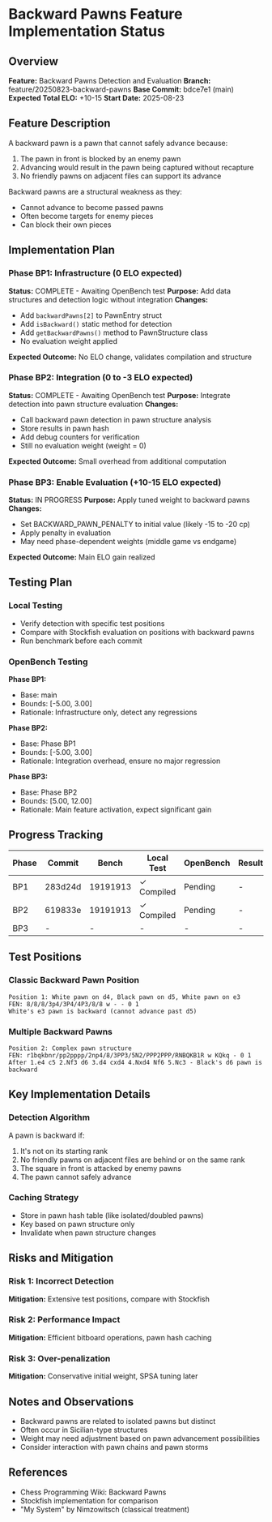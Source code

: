 # Backward Pawns Feature Implementation Status

## Overview
**Feature:** Backward Pawns Detection and Evaluation
**Branch:** feature/20250823-backward-pawns
**Base Commit:** bdce7e1 (main)
**Expected Total ELO:** +10-15
**Start Date:** 2025-08-23

## Feature Description
A backward pawn is a pawn that cannot safely advance because:
1. The pawn in front is blocked by an enemy pawn
2. Advancing would result in the pawn being captured without recapture
3. No friendly pawns on adjacent files can support its advance

Backward pawns are a structural weakness as they:
- Cannot advance to become passed pawns
- Often become targets for enemy pieces
- Can block their own pieces

## Implementation Plan

### Phase BP1: Infrastructure (0 ELO expected)
**Status:** COMPLETE - Awaiting OpenBench test
**Purpose:** Add data structures and detection logic without integration
**Changes:**
- Add `backwardPawns[2]` to PawnEntry struct
- Add `isBackward()` static method for detection
- Add `getBackwardPawns()` method to PawnStructure class
- No evaluation weight applied

**Expected Outcome:** No ELO change, validates compilation and structure

### Phase BP2: Integration (0 to -3 ELO expected)
**Status:** COMPLETE - Awaiting OpenBench test
**Purpose:** Integrate detection into pawn structure evaluation
**Changes:**
- Call backward pawn detection in pawn structure analysis
- Store results in pawn hash
- Add debug counters for verification
- Still no evaluation weight (weight = 0)

**Expected Outcome:** Small overhead from additional computation

### Phase BP3: Enable Evaluation (+10-15 ELO expected)
**Status:** IN PROGRESS
**Purpose:** Apply tuned weight to backward pawns
**Changes:**
- Set BACKWARD_PAWN_PENALTY to initial value (likely -15 to -20 cp)
- Apply penalty in evaluation
- May need phase-dependent weights (middle game vs endgame)

**Expected Outcome:** Main ELO gain realized

## Testing Plan

### Local Testing
- Verify detection with specific test positions
- Compare with Stockfish evaluation on positions with backward pawns
- Run benchmark before each commit

### OpenBench Testing
**Phase BP1:**
- Base: main
- Bounds: [-5.00, 3.00]
- Rationale: Infrastructure only, detect any regressions

**Phase BP2:**
- Base: Phase BP1
- Bounds: [-5.00, 3.00]
- Rationale: Integration overhead, ensure no major regression

**Phase BP3:**
- Base: Phase BP2
- Bounds: [5.00, 12.00]
- Rationale: Main feature activation, expect significant gain

## Progress Tracking

| Phase | Commit | Bench | Local Test | OpenBench | Result | Notes |
|-------|--------|-------|------------|-----------|--------|-------|
| BP1 | 283d24d | 19191913 | ✓ Compiled | Pending | - | Infrastructure added |
| BP2 | 619833e | 19191913 | ✓ Compiled | Pending | - | Integration complete |
| BP3 | - | - | - | - | - | - |

## Test Positions

### Classic Backward Pawn Position
```
Position 1: White pawn on d4, Black pawn on d5, White pawn on e3
FEN: 8/8/8/3p4/3P4/4P3/8/8 w - - 0 1
White's e3 pawn is backward (cannot advance past d5)
```

### Multiple Backward Pawns
```
Position 2: Complex pawn structure
FEN: r1bqkbnr/pp2pppp/2np4/8/3PP3/5N2/PPP2PPP/RNBQKB1R w KQkq - 0 1
After 1.e4 c5 2.Nf3 d6 3.d4 cxd4 4.Nxd4 Nf6 5.Nc3 - Black's d6 pawn is backward
```

## Key Implementation Details

### Detection Algorithm
A pawn is backward if:
1. It's not on its starting rank
2. No friendly pawns on adjacent files are behind or on the same rank
3. The square in front is attacked by enemy pawns
4. The pawn cannot safely advance

### Caching Strategy
- Store in pawn hash table (like isolated/doubled pawns)
- Key based on pawn structure only
- Invalidate when pawn structure changes

## Risks and Mitigation

### Risk 1: Incorrect Detection
**Mitigation:** Extensive test positions, compare with Stockfish

### Risk 2: Performance Impact
**Mitigation:** Efficient bitboard operations, pawn hash caching

### Risk 3: Over-penalization
**Mitigation:** Conservative initial weight, SPSA tuning later

## Notes and Observations
- Backward pawns are related to isolated pawns but distinct
- Often occur in Sicilian-type structures
- Weight may need adjustment based on pawn advancement possibilities
- Consider interaction with pawn chains and pawn storms

## References
- Chess Programming Wiki: Backward Pawns
- Stockfish implementation for comparison
- "My System" by Nimzowitsch (classical treatment)